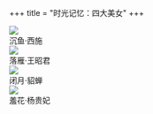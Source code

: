+++
title = "时光记忆：四大美女"
+++

<div class="mycard-grid">
    <div class="mycard-grid-container">
        <div class="mycard-grid-top">
            <img class="mycard-poster" src="https://guanqr-com.oss-cn-hangzhou.aliyuncs.com/images/cards/shiguangjiyi-sidameinv-xishi.png" />
        </div>
        <div class="mycard-grid-bottom">
            <div class="mycard-name">沉鱼·西施</div>
        </div>
    </div>
    <div class="mycard-grid-container">
        <div class="mycard-grid-top">
            <img class="mycard-poster" src="https://guanqr-com.oss-cn-hangzhou.aliyuncs.com/images/cards/shiguangjiyi-sidameinv-wangzhaojun.png" />
        </div>
        <div class="mycard-grid-bottom">
            <div class="mycard-name">落雁·王昭君</div>
        </div>
    </div>
    <div class="mycard-grid-container">
        <div class="mycard-grid-top">
            <img class="mycard-poster" src="https://guanqr-com.oss-cn-hangzhou.aliyuncs.com/images/cards/shiguangjiyi-sidameinv-diaochan.png" />
        </div>
        <div class="mycard-grid-bottom">
            <div class="mycard-name">闭月·貂蝉</div>
        </div>
    </div>
    <div class="mycard-grid-container">
        <div class="mycard-grid-top">
            <img class="mycard-poster" src="https://guanqr-com.oss-cn-hangzhou.aliyuncs.com/images/cards/shiguangjiyi-sidameinv-yangguifei.png" />
        </div>
        <div class="mycard-grid-bottom">
            <div class="mycard-name">羞花·杨贵妃</div>
        </div>
    </div>
</div>